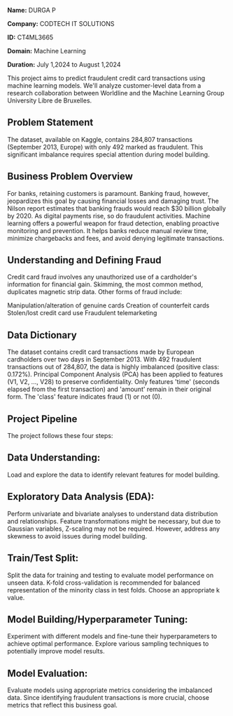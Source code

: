 **Name:** DURGA P

**Company:** CODTECH IT SOLUTIONS

**ID:** CT4ML3665

**Domain:** Machine Learning

**Duration:** July 1,2024 to August 1,2024

This project aims to predict fraudulent credit card transactions using machine learning models. We'll analyze customer-level data from a research collaboration between Worldline and the Machine Learning Group University Libre de Bruxelles.

## Problem Statement
The dataset, available on Kaggle, contains 284,807 transactions (September 2013, Europe) with only 492 marked as fraudulent. This significant imbalance requires special attention during model building.

## Business Problem Overview
For banks, retaining customers is paramount. Banking fraud, however, jeopardizes this goal by causing financial losses and damaging trust. The Nilson report estimates that banking frauds would reach $30 billion globally by 2020. As digital payments rise, so do fraudulent activities. Machine learning offers a powerful weapon for fraud detection, enabling proactive monitoring and prevention. It helps banks reduce manual review time, minimize chargebacks and fees, and avoid denying legitimate transactions.

## Understanding and Defining Fraud
Credit card fraud involves any unauthorized use of a cardholder's information for financial gain. Skimming, the most common method, duplicates magnetic strip data. Other forms of fraud include:

Manipulation/alteration of genuine cards
Creation of counterfeit cards
Stolen/lost credit card use
Fraudulent telemarketing

## Data Dictionary
The dataset contains credit card transactions made by European cardholders over two days in September 2013. With 492 fraudulent transactions out of 284,807, the data is highly imbalanced (positive class: 0.172%). Principal Component Analysis (PCA) has been applied to features (V1, V2, ..., V28) to preserve confidentiality. Only features 'time' (seconds elapsed from the first transaction) and 'amount' remain in their original form. The 'class' feature indicates fraud (1) or not (0).

## Project Pipeline
The project follows these four steps:

## Data Understanding:
Load and explore the data to identify relevant features for model building.
## Exploratory Data Analysis (EDA):
Perform univariate and bivariate analyses to understand data distribution and relationships. Feature transformations might be necessary, but due to Gaussian variables, Z-scaling may not be required. However, address any skewness to avoid issues during model building.
## Train/Test Split:
Split the data for training and testing to evaluate model performance on unseen data. K-fold cross-validation is recommended for balanced representation of the minority class in test folds. Choose an appropriate k value.
## Model Building/Hyperparameter Tuning: 
Experiment with different models and fine-tune their hyperparameters to achieve optimal performance. Explore various sampling techniques to potentially improve model results.
## Model Evaluation:
Evaluate models using appropriate metrics considering the imbalanced data. Since identifying fraudulent transactions is more crucial, choose metrics that reflect this business goal.
